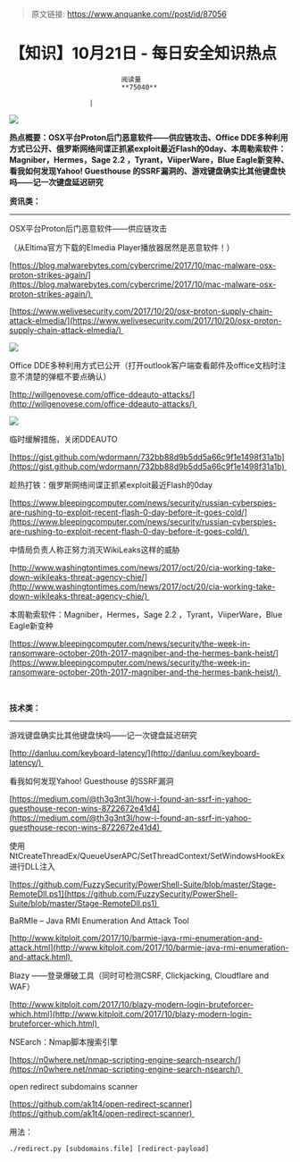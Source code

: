 > 原文链接: https://www.anquanke.com//post/id/87056 


# 【知识】10月21日 - 每日安全知识热点


                                阅读量   
                                **75040**
                            
                        |
                        
                                                                                    



[![](https://p3.ssl.qhimg.com/t016611463b5138d79a.png)](https://p3.ssl.qhimg.com/t016611463b5138d79a.png)

**热点概要：OSX平台Proton后门恶意软件——供应链攻击、Office DDE多种利用方式已公开、俄罗斯网络间谍正抓紧exploit最近Flash的0day、本周勒索软件：Magniber，Hermes，Sage 2.2 ，Tyrant，ViiperWare，Blue Eagle新变种、看我如何发现Yahoo! Guesthouse 的SSRF漏洞的、游戏键盘确实比其他键盘快吗——记一次键盘延迟研究**



**资讯类：**

****

OSX平台Proton后门恶意软件——供应链攻击

（从Eltima官方下载的Elmedia Player播放器居然是恶意软件！）

[https://blog.malwarebytes.com/cybercrime/2017/10/mac-malware-osx-proton-strikes-again/](https://blog.malwarebytes.com/cybercrime/2017/10/mac-malware-osx-proton-strikes-again/) 

[https://www.welivesecurity.com/2017/10/20/osx-proton-supply-chain-attack-elmedia/](https://www.welivesecurity.com/2017/10/20/osx-proton-supply-chain-attack-elmedia/) 

[![](https://p3.ssl.qhimg.com/t01362b67bf8c42852f.png)](https://p3.ssl.qhimg.com/t01362b67bf8c42852f.png)



Office DDE多种利用方式已公开（打开outlook客户端查看邮件及office文档时注意不清楚的弹框不要点确认）

[http://willgenovese.com/office-ddeauto-attacks/](http://willgenovese.com/office-ddeauto-attacks/) 

[![](https://p1.ssl.qhimg.com/t01a520ed6faba414a3.png)](https://p1.ssl.qhimg.com/t01a520ed6faba414a3.png)

临时缓解措施，关闭DDEAUTO

[https://gist.github.com/wdormann/732bb88d9b5dd5a66c9f1e1498f31a1b](https://gist.github.com/wdormann/732bb88d9b5dd5a66c9f1e1498f31a1b) 



趁热打铁：俄罗斯网络间谍正抓紧exploit最近Flash的0day

[https://www.bleepingcomputer.com/news/security/russian-cyberspies-are-rushing-to-exploit-recent-flash-0-day-before-it-goes-cold/](https://www.bleepingcomputer.com/news/security/russian-cyberspies-are-rushing-to-exploit-recent-flash-0-day-before-it-goes-cold/) 



中情局负责人称正努力消灭WikiLeaks这样的威胁

[http://www.washingtontimes.com/news/2017/oct/20/cia-working-take-down-wikileaks-threat-agency-chie/](http://www.washingtontimes.com/news/2017/oct/20/cia-working-take-down-wikileaks-threat-agency-chie/) 



本周勒索软件：Magniber，Hermes，Sage 2.2 ，Tyrant，ViiperWare，Blue Eagle新变种

[https://www.bleepingcomputer.com/news/security/the-week-in-ransomware-october-20th-2017-magniber-and-the-hermes-bank-heist/](https://www.bleepingcomputer.com/news/security/the-week-in-ransomware-october-20th-2017-magniber-and-the-hermes-bank-heist/) 

<br>

**技术类：**

****

游戏键盘确实比其他键盘快吗——记一次键盘延迟研究

[http://danluu.com/keyboard-latency/](http://danluu.com/keyboard-latency/) 



看我如何发现Yahoo! Guesthouse 的SSRF漏洞

[https://medium.com/@th3g3nt3l/how-i-found-an-ssrf-in-yahoo-guesthouse-recon-wins-8722672e41d4](https://medium.com/@th3g3nt3l/how-i-found-an-ssrf-in-yahoo-guesthouse-recon-wins-8722672e41d4) 



使用NtCreateThreadEx/QueueUserAPC/SetThreadContext/SetWindowsHookEx进行DLL注入

[https://github.com/FuzzySecurity/PowerShell-Suite/blob/master/Stage-RemoteDll.ps1](https://github.com/FuzzySecurity/PowerShell-Suite/blob/master/Stage-RemoteDll.ps1) 



BaRMIe – Java RMI Enumeration And Attack Tool 

[http://www.kitploit.com/2017/10/barmie-java-rmi-enumeration-and-attack.html](http://www.kitploit.com/2017/10/barmie-java-rmi-enumeration-and-attack.html) 



Blazy ——登录爆破工具（同时可检测CSRF, Clickjacking, Cloudflare and WAF） 

[http://www.kitploit.com/2017/10/blazy-modern-login-bruteforcer-which.html](http://www.kitploit.com/2017/10/blazy-modern-login-bruteforcer-which.html) 



NSEarch：Nmap脚本搜索引擎

[https://n0where.net/nmap-scripting-engine-search-nsearch/](https://n0where.net/nmap-scripting-engine-search-nsearch/) 



open redirect subdomains scanner 

[https://github.com/ak1t4/open-redirect-scanner](https://github.com/ak1t4/open-redirect-scanner) 

用法：

```
./redirect.py [subdomains.file] [redirect-payload]
```


